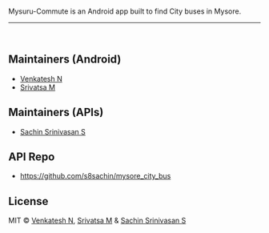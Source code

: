 <br>

<p>
  Mysuru-Commute is an Android app built to find City buses in Mysore.

<br>
<hr />
<br />

## Maintainers (Android)

- [Venkatesh N](https://github.com/venki131)
- [Srivatsa M](https://github.com/vatsa92)

## Maintainers (APIs)
- [Sachin Srinivasan S](https://github.com/s8sachin)

## API Repo 
- https://github.com/s8sachin/mysore_city_bus
 
## License

MIT © [Venkatesh N](https://github.com/venki131), [Srivatsa M](https://github.com/vatsa92)
& [Sachin Srinivasan S](https://github.com/s8sachin)

